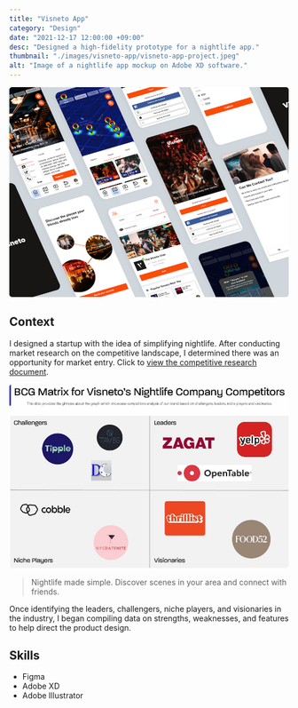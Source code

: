 ```yaml
---
title: "Visneto App"
category: "Design"
date: "2021-12-17 12:00:00 +09:00"
desc: "Designed a high-fidelity prototype for a nightlife app."
thumbnail: "./images/visneto-app/visneto-app-project.jpeg"
alt: "Image of a nightlife app mockup on Adobe XD software."
---
```


<img src="./images/visneto-app/visneto-app-project.jpeg"
     alt="Image of a nightlife app mockup on Adobe XD software"
     style="border-radius: 5px;" />

## Context

I designed a startup with the idea of simplifying nightlife. After conducting market research on the competitive landscape, I determined there was an opportunity for market entry. Click to [view the competitive research document](https://docs.google.com/document/d/13YnPX6wSgrjIdE4Fig8tTYTOWOQOVVJAI6RuyzcWJNI/edit?usp=sharing).

<img src="./images/visneto-app/Visneto-App-BCG-Matrix.jpg"
     alt="Image of competitve analysis matrix on Visneto App competitors: Yelp, Zagat, Food52, Thrillist, DateNite, TryCobble."
     style="border-radius: 5px;" />

> Nightlife made simple. Discover scenes in your area and connect with friends.

Once identifying the leaders, challengers, niche players, and visionaries in the industry, I began compiling data on strengths, weaknesses, and features to help direct the product design.

## Skills

- Figma
- Adobe XD
- Adobe Illustrator

